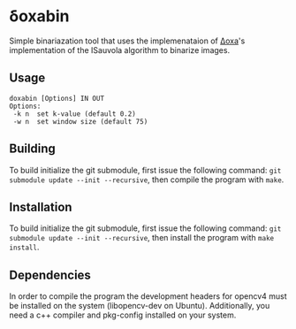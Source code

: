 # δoxabin
Simple binariazation tool that uses the implemenataion of
[Δoxa](https://github.com/brandonmpetty/Doxa)'s implementation of
the ISauvola algorithm to binarize images.

## Usage
```
doxabin [Options] IN OUT
Options:
 -k n  set k-value (default 0.2)
 -w n  set window size (default 75)
```

## Building
To build initialize the git submodule, first issue the following
command: `git submodule update --init --recursive`, then compile the
program with `make`.

## Installation
To build initialize the git submodule, first issue the following
command: `git submodule update --init --recursive`, then install the
program with `make install`.

## Dependencies
In order to compile the program the development headers for opencv4
must be installed on the system (libopencv-dev on Ubuntu).
Additionally, you need a c++ compiler and pkg-config installed on your
system.
